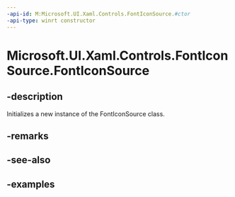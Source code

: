```yaml
---
-api-id: M:Microsoft.UI.Xaml.Controls.FontIconSource.#ctor
-api-type: winrt constructor
---
```

<!-- Method syntax.
public FontIconSource.FontIconSource()
-->

# Microsoft.UI.Xaml.Controls.FontIconSource.FontIconSource


## -description

Initializes a new instance of the FontIconSource class.


## -remarks


## -see-also


## -examples


